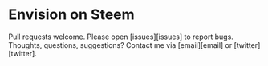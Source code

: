 # Envision on Steem

Pull requests welcome. Please open [issues][issues] to report bugs.  
Thoughts, questions, suggestions? Contact me via [email][email] or [twitter][twitter].
